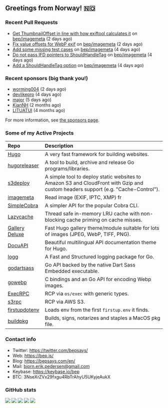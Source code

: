 ## Greetings from Norway! 🇳🇴

### Recent Pull Requests

- [Get ThumbnailOffset in line with how exiftool calculates it](https://github.com/bep/imagemeta/pull/15) on [bep/imagemeta](https://github.com/bep/imagemeta) (2 days ago)
- [Fix value offsets for WebP exif](https://github.com/bep/imagemeta/pull/14) on [bep/imagemeta](https://github.com/bep/imagemeta) (2 days ago)
- [Add some missing test cases](https://github.com/bep/imagemeta/pull/12) on [bep/imagemeta](https://github.com/bep/imagemeta) (4 days ago)
- [Do not pass IFD pointers to ShouldHandleTag](https://github.com/bep/imagemeta/pull/11) on [bep/imagemeta](https://github.com/bep/imagemeta) (4 days ago)
- [Add a ShouldHandleTag option](https://github.com/bep/imagemeta/pull/10) on [bep/imagemeta](https://github.com/bep/imagemeta) (4 days ago)

### Recent sponsors (big thank you!)

- [worming004](https://github.com/worming004) (2 days ago)
- [devlikepro](https://github.com/devlikepro) (4 days ago)
- [major](https://github.com/major) (5 days ago)
- [KianNH](https://github.com/KianNH) (2 months ago)
- [LITUATUI](https://github.com/LITUATUI) (4 months ago)

For more information, see [the sponsors page](https://github.com/sponsors/bep/).

### Some of my Active Projects

| Repo  | Description |
| :---------------------------------------- | :------------------------------------------- |
| [Hugo](https://github.com/gohugoio/hugo)|A very fast framework for building websites. |
| [hugoreleaser](https://github.com/gohugoio/hugoreleaser)| A tool to build, archive and release Go programs/libraries.  |
| [s3deploy](https://github.com/bep/s3deploy)| A simple tool to deploy static websites to Amazon S3 and CloudFront with Gzip and custom headers support (e.g. "Cache-Control").|
| [imagemeta](https://github.com/bep/imagemeta)| Read image (EXIF, IPTC, XMP) fr|
| [SimpleCobra](https://github.com/bep/simplecobra)|A simpler API for the popular Cobra CLI.|
| [Lazycache](https://github.com/bep/lazycache)| Thread safe in-memory LRU cache with non-blocking cache priming on cache misses.  |
| [Gallery Deluxe](https://github.com/bep/gallerydeluxe)|Fast Hugo gallery theme/module suitable for lots of images (JPEG, WebP, TIFF, PNG).|
| [DocuAPI](https://github.com/bep/docuapi)| Beautiful multilingual API documentation theme for Hugo.  |
| [logg](https://github.com/bep/logg)| A Fast and Structured logging package for Go.  |
| [godartsass](https://github.com/bep/godartsass)| Go API backed by the native Dart Sass Embedded executable. |
| [gowebp](https://github.com/bep/gowebp)|C bindings and an Go API for encoding Webp images. |
| [ExecRPC](https://github.com/bep/execrpc)|RCP via `os/exec` with generic types.  |
| [s3rpc](https://github.com/bep/s3rpc)|RCP via AWS S3.|
| [firstupdotenv](https://github.com/bep/firstupdotenv)|Loads env from the first `firstup.env` it finds. |
| [buildpkg](https://github.com/bep/buildpkg)| Builds, signs, notarizes and staples a MacOS pkg file. |

### Contact info
- Twitter: https://twitter.com/bepsays/
- Web: https://bep.is/
- Blog: https://bepsays.com/en/
- Mail: bjorn.erik.pedersen@gmail.com
- Keybase: https://keybase.io/bep
- BTC: 3NseXrZVx29fxgu4RbTrAhyU5UKyjeAukX


### GitHub stats

![](https://github-profile-summary-cards.vercel.app/api/cards/profile-details?username=bep&theme=github)
![](https://github-profile-summary-cards.vercel.app/api/cards/repos-per-language?username=bep&theme=github)
![](https://github-profile-summary-cards.vercel.app/api/cards/most-commit-language?username=bep&theme=github)
![](https://github-profile-summary-cards.vercel.app/api/cards/stats?username=bep&theme=github)
![](https://github-profile-summary-cards.vercel.app/api/cards/productive-time?username=bep&theme=github)
